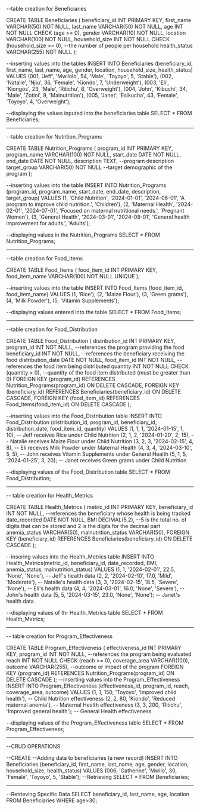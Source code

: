 --table creation for Beneficiaries

CREATE TABLE Beneficiaries (
    beneficiary_id INT PRIMARY KEY,
    first_name VARCHAR(50) NOT NULL,
    last_name VARCHAR(50) NOT NULL,
    age INT NOT NULL CHECK (age >= 0),
    gender VARCHAR(10) NOT NULL,
    location VARCHAR(100) NOT NULL,
    household_size INT NOT NULL CHECK (household_size >= 0), --the number of people per household
    health_status VARCHAR(255) NOT NULL
);

--inserting values into the tables
INSERT INTO Beneficiaries (beneficiary_id, first_name, last_name, age, gender, location, household_size, health_status)
VALUES
(001, 'Jeff', 'Mwilolo', 54, 'Male', 'Toyoyo', 5, 'Stable'),
(002, 'Natalie', 'Njiu', 36, 'Female', 'Kiondo', 7, 'Underweight'),
(003, 'Eli', 'Kiongos', 23, 'Male', 'Ritichu', 6, 'Overweight'),
(004, 'John', 'Kibuchi', 34, 'Male', 'Zotini', 9, 'Malnutrition'),
(005, 'Janet', 'Esikucha', 43, 'Female', 'Toyoyo', 4, 'Overweight');

--displaying the values inputed into the beneficiaries table
SELECT *
FROM Beneficiaries;


------------------------------------------------------------------------------------------------------------------------------------------------------------------------------
--table creation for Nutrition_Programs

CREATE TABLE Nutrition_Programs (
    program_id INT PRIMARY KEY,
    program_name VARCHAR(100) NOT NULL,
    start_date DATE NOT NULL,
    end_date DATE NOT NULL,
    description TEXT, --program description
    target_group VARCHAR(50) NOT NULL --target demographic of the program
);

--inserting values into the table
INSERT INTO Nutrition_Programs (program_id, program_name, start_date, end_date, description, target_group)
VALUES
(1, 'Child Nutrition', '2024-01-01', '2024-06-01', 'A program to improve child nutrition.', 'Children'),
(2, 'Maternal Health', '2024-02-01', '2024-07-01', 'Focused on maternal nutritional needs.', 'Pregnant Women'),
(3, 'General Health', '2024-03-01', '2024-08-01', 'General health improvement for adults.', 'Adults');

--displaying values in the Nutrition_Programs
SELECT *
FROM Nutrition_Programs;

------------------------------------------------------------------------------------------------------------------------------------------------------------------------------

--table creation for Food_Items

CREATE TABLE Food_Items (
    food_item_id INT PRIMARY KEY,
    food_item_name VARCHAR(100) NOT NULL UNIQUE
);

--inserting values into the table
INSERT INTO Food_Items (food_item_id, food_item_name)
VALUES
(1, 'Rice'),
(2, 'Maize Flour'),
(3, 'Green grams'),
(4, 'Milk Powder'),
(5, 'Vitamin Supplements');

--displaying values entered into the table
SELECT *
FROM Food_Items;

-----------------------------------------------------------------------------------------------------------------------------------------------------------------------------

--table creation for Food_Distribution

CREATE TABLE Food_Distribution (
    distribution_id INT PRIMARY KEY,
    program_id INT NOT NULL, --references the program providing the food
    beneficiary_id INT NOT NULL, --references the beneficiary receiving the food
    distribution_date DATE NOT NULL,
    food_item_id INT NOT NULL, --references the food item being distributed
    quantity INT NOT NULL CHECK (quantity > 0), --quantity of the food item distributed (must be greater than 0)
    FOREIGN KEY (program_id) REFERENCES Nutrition_Programs(program_id) ON DELETE CASCADE,
    FOREIGN KEY (beneficiary_id) REFERENCES Beneficiaries(beneficiary_id) ON DELETE CASCADE,
    FOREIGN KEY (food_item_id) REFERENCES Food_Items(food_item_id) ON DELETE CASCADE
);

--inserting values into the Food_Distribution table
INSERT INTO Food_Distribution (distribution_id, program_id, beneficiary_id, distribution_date, food_item_id, quantity)
VALUES
(1, 1, 1, '2024-01-15', 1, 10), -- Jeff receives Rice under Child Nutrition
(2, 1, 2, '2024-01-20', 2, 15), -- Natalie receives Maize Flour under Child Nutrition
(3, 2, 3, '2024-02-15', 4, 8),  -- Eli receives Milk Powder under Maternal Health
(4, 3, 4, '2024-03-10', 5, 5),  -- John receives Vitamin Supplements under General Health
(5, 1, 5, '2024-01-25', 3, 20); -- Janet receives Green grams under Child Nutrition

--displaying values of the Food_Distribution table
SELECT *
FROM Food_Distribution;

-----------------------------------------------------------------------------------------------------------------------------------------------------------------------------

-- table creation for Health_Metrics

CREATE TABLE Health_Metrics (
    metric_id INT PRIMARY KEY,
    beneficiary_id INT NOT NULL, --references the beneficiary whose health is being tracked
    date_recorded DATE NOT NULL,
    BMI DECIMAL(5,2), --5 is the total no. of digits that can be stored and 2 is the digits for the decimal part
    anemia_status VARCHAR(50),
    malnutrition_status VARCHAR(50),
    FOREIGN KEY (beneficiary_id) REFERENCES Beneficiaries(beneficiary_id) ON DELETE CASCADE
);

--insering values into the  Health_Metrics table
INSERT INTO Health_Metrics(metric_id, beneficiary_id, date_recorded, BMI, anemia_status, malnutrition_status)
VALUES
(1, 1, '2024-02-01', 22.5, 'None', 'None'), -- Jeff's health data
(2, 2, '2024-02-10', 17.0, 'Mild', 'Moderate'), -- Natalie's health data
(3, 3, '2024-02-15', 18.5, 'Severe', 'None'), -- Eli's health data
(4, 4, '2024-03-01', 16.0, 'None', 'Severe'), -- John's health data
(5, 5, '2024-03-15', 23.0, 'None', 'None');  -- Janet's health data

--displaying values of thr Health_Metrics table
SELECT *
FROM Health_Metrics;

-----------------------------------------------------------------------------------------------------------------------------------------------------------------------------

-- table creation for Program_Effectiveness

CREATE TABLE Program_Effectiveness (
    effectiveness_id INT PRIMARY KEY,
    program_id INT NOT NULL, --references the program being evaluated
    reach INT NOT NULL CHECK (reach >= 0),
    coverage_area VARCHAR(100),
    outcome VARCHAR(255), --outcome or impact of the program
    FOREIGN KEY (program_id) REFERENCES Nutrition_Programs(program_id) ON DELETE CASCADE
);
--inserting values into the Program_Effectiveness
INSERT INTO Program_Effectiveness (effectiveness_id, program_id, reach, coverage_area, outcome)
VALUES
(1, 1, 150, 'Toyoyo', 'Improved child health'),    -- Child Nutrition effectiveness
(2, 2, 80, 'Kiondo', 'Reduced maternal anemia'),   -- Maternal Health effectiveness
(3, 3, 200, 'Ritichu', 'Improved general health'); -- General Health effectiveness

--displaying  values of the Program_Effectiveness table
SELECT *
FROM Program_Effectiveness;

-----------------------------------------------------------------------------------------------------------------------------------------------------------------------------
--CRUD OPERATIONS

--CREATE 
--Adding data to beneficiaries (a new record)
INSERT INTO Beneficiaries (beneficiary_id, first_name, last_name, age, gender, location, household_size, health_status)
VALUES (006, 'Catherine', 'Mwilo', 30, 'Female', 'Toyoyo', 5, 'Stable');
--Retrieving
SELECT *
FROM Beneficiaries;

-----------------------------------------------------------------------------------------------------------------------------------------------------------------------------

--Retrieving Specific Data
SELECT beneficiary_id, last_name, age, location
FROM Beneficiaries
WHERE age>30;

